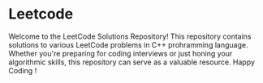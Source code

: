 # Leetcode
Welcome to the LeetCode Solutions Repository! This repository contains solutions to various LeetCode problems in C++ prohramming language. Whether you're preparing for coding interviews or just honing your algorithmic skills, this repository can serve as a valuable resource. Happy Coding !
